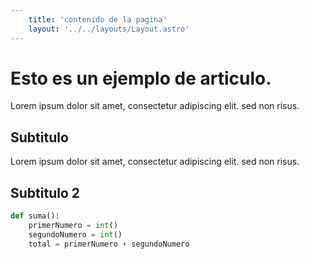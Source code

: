 ```yaml
---
    title: 'contenido de la pagina'
    layout: '../../layouts/Layout.astro'
---
```



# Esto es un ejemplo de articulo.

Lorem ipsum dolor sit amet, consectetur adipiscing elit. sed non risus.

## Subtitulo

Lorem ipsum dolor sit amet, consectetur adipiscing elit. sed non risus.

## Subtitulo 2

```python
def suma():
    primerNumero = int()
    segundoNumero = int()
    total = primerNumero + segundoNumero
```
